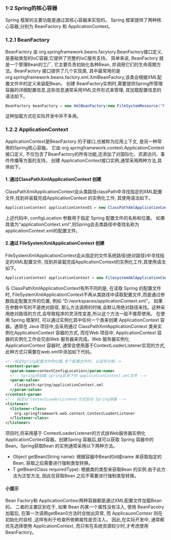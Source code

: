 ### 1-2 Spring的核心容器
Spring 框架的主要功能是通过其核心容器来实现的。
Spring 框架提供了两种核心容器,分别为 BeanFactory 和 ApplicationContext。

### 1.2.1 BeanFactory
BeanFactory 由 org.springframework.beans.facytory.BeanFactory接口定义, 是基础类型的loC容器,它提供了完整的loC服务支持。 简单来说, BeanFactory 就是一个管理Bean的工厂, 它主要负责初始化各种Bean, 并调用它们的生命周期方法。BeanFactory 接口提供了几个实现类, 其中最常用的是 org.springframework.beans.factory.xml.XmlBeanFactory,该类会根据XML配置文件中的定义来装配Bean。
创建 BeanFactory实例时,需要提供Spring所管理容器的详细配置信息,这些信息通常采用XML文件形式来管理, 其加载配置信息的语法如下。
```java
BeanFactory beanFactory = new XmlBeanFactory(new FileSystemResource("F:/applicationContext.xml"));
```
这种加载方式在实际开发中并不多用。

### 1.2.2 ApplicationContext
ApplicationContext是BeanFactory 的子接口,也被称为应用上下文, 是另一种常用的Spring核心容器。 它由 org.springframework.context.ApplicationContext 接口定义, 不仅包含了BeanFactory的所有功能,还添加了对国际化、资源访问、事件传播等方面的支持。
创建 ApplicationContext接口实例,通常采用两种方法,具体如下。
#### 1. 通过ClassPathXmlApplicationContext 创建
ClassPathXmlApplicationContext会从类路径classPath中寻找指定的XML配置文件,找到并装载完成ApplicationContext 的实例化工作, 其使用语法如下。
```JAVA
ApplicationContext applicationContexES = new ClassPathXmlApplicationContext(String configLocation)
```
上述代码中, configLocation 参数用于指定 Spring 配置文件的名称和位置。 如果其值为"applicationContext.xml",则Spring会去类路径中查找名称为 applicationContext.xml的配置文件。
#### 2.通过 FileSystemXmlApplicationContext 创建
FileSystemXmlApplicationContext会从指定的文件系统路径(绝对路径)中寻找指定的XML配置文件, 找到并装载完成ApplicationContext的实例化工作,其使用语法如下。
```JAVA
ApplicationContext applicationContext = new FilesystemXmlApplicationContext(String configLocation);
```
与 ClassPathXmlApplicationContext有所不同的是, 在读取 Spring 的配置文件时,
FileSystemXmlApplicationContext不再从类路径中读取配置文件,而是通过参数指定配置文件的位置, 例如 “D:/workspaces/applicationContext.xml"。 如果在参数中写的不是绝对路径, 那么方法调用的时候,会默认用绝对路径来找。这种采用绝对路径的方式,会导致程序的灵活性变差,所以这个方法一般不推荐使用。
在使用 Spring 框架时, 可以通过实例化其中任何一个类来创建 ApplicationContext
容器。通常在 Java 项目中,会采用通过 ClassPathXmlApplicationContext 类来实例化ApplicationContext 容器的方式, 而在Web 项目中, ApplicationContext 容器的实例化工作会交由Web 服务器来完成。Web 服务器实例化 ApplicationContext 容器时, 通常会使用基于ContextLoaderListener实现的方式,此种方式只需要在web.xml中添加如下代码。
```xml
<!--指定Spring配置文件的位置,多个配置文件时, 以逗号分隔-->
<context-param>
  <param-name>contextConfigLocation</param-name>
  <!-- Spring将加载 spring目录下的 applicationContext.xml文件 -->
  <param-value>
    classpath:spring/applicationContext.xml
  </param-value>
</context-param>
<!-- 指定以 ContextLoaderListener方式启动 Spring容器 -->
<listener>
  <listener-class>
    org.springframework.web.context.ContextLoaderListener
  </listener-class>
</listener>
```
项目时,将采用基于 ContextLoaderListener的方式由Web服务器实例化ApplicationContext容器。创建Spring 容器后,就可以获取 Spring 容器中的Bean。Spring获取Bean 的实例通常采用以下两种方法。
+ Object getBean(String name): 根据容器中Bean的id或name 来获取指定的Bean, 获取之后需要进行强制类型转换。
+ <T> T getBean(Class<T> requiredType): 根据类的类型来获取Bean 的实例.由于此方法为泛型方法, 因此在获取Bean 之后不需要进行强制类型转换。
#### 小提示
Bean Factory和 ApplicationContexr两种容器都是通过XML配置文件加载Bean的。 二者的主要区别在于, 如果 Bean 的某一个属性没有注入, 使用 BeanFacotry 加载后, 在第一次调用getBean0方法时会抛出异常, 而 ApplicauonContexr 则在初始化时自检 ,这样有利于检查所依赖属性是否注入。 因此,在实际开发中, 通常都优先选择使用 ApplicationContext, 而只有在系统资源较少时,才考虑使用 BeanFactory。


